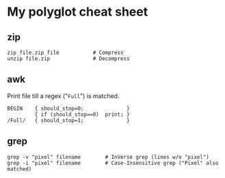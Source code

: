 My polyglot cheat sheet
=======================

zip
---

	zip file.zip file			# Compress
	unzip file.zip				# Decompress


awk
---

Print file till a regex ("`Full`") is matched.

	BEGIN    { should_stop=0;              }
	         { if (should_stop==0) 	print; }
	/Full/   { should_stop=1;              }
	
grep
----

	grep -v "pixel" filename		# InVerse grep (lines w/o "pixel")
	grep -i "pixel" filename		# Case-Insensitive grep ("Pixel" also matched)

